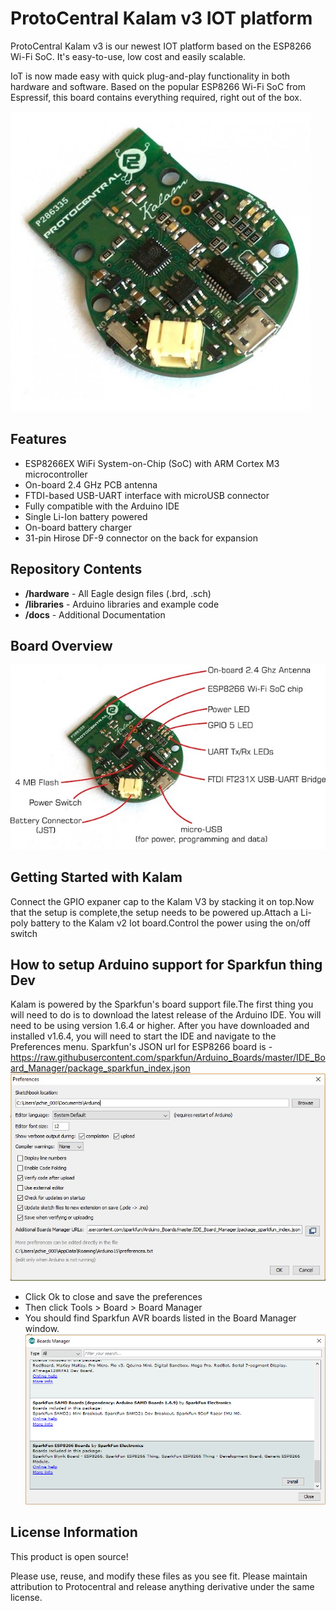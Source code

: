 # ProtoCentral Kalam v3 IOT platform

ProtoCentral Kalam v3 is our newest IOT platform based on the ESP8266 Wi-Fi SoC. It's easy-to-use, low cost and easily scalable. 

IoT is now made easy with quick plug-and-play functionality in both hardware and software. Based on the popular ESP8266 Wi-Fi SoC from Espressif, this board contains everything required, right out of the box.

![Kalam v3](/docs/images/protocentral-kalam-v3.jpg)

Features
--------
* ESP8266EX WiFi System-on-Chip (SoC) with ARM Cortex M3 microcontroller
* On-board 2.4 GHz PCB antenna
* FTDI-based USB-UART interface with microUSB connector
* Fully compatible with the Arduino IDE
* Single Li-Ion battery powered
* On-board battery charger
* 31-pin Hirose DF-9 connector on the back for expansion

Repository Contents
-------------------
* **/hardware** - All Eagle design files (.brd, .sch)
* **/libraries** - Arduino libraries and example code
* **/docs** - Additional Documentation

Board Overview
--------------
![Kalam labelled](/docs/images/kalam-labelled.jpg)

Getting Started with Kalam
--------------------------
Connect the GPIO expaner cap to the Kalam V3 by stacking it on top.Now that the setup is complete,the setup needs to be powered up.Attach a Li-poly battery to the Kalam v2 Iot board.Control the power using the on/off switch

How to setup Arduino support for Sparkfun thing Dev
---------------------------------------------------
Kalam is powered by the Sparkfun's board support file.The first thing you will need to do is to download the latest release of the Arduino IDE. You will need to be using version 1.6.4 or higher. 
After you have downloaded and installed v1.6.4, you will need to start the IDE and navigate to the Preferences menu.
Sparkfun's  JSON url for ESP8266 board is - https://raw.githubusercontent.com/sparkfun/Arduino_Boards/master/IDE_Board_Manager/package_sparkfun_index.json
![Json](/docs/images/json.jpg)

* Click Ok to close and save the preferences
* Then click Tools > Board > Board Manager
* You should find Sparkfun AVR boards listed in the Board Manager window.
  ![board_manager](/docs/images/boardmanager.png)

License Information
-------------------
This product is open source!

Please use, reuse, and modify these files as you see fit. Please maintain attribution to Protocentral and release anything derivative under the same license.
